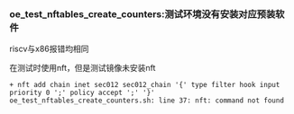 ### oe_test_nftables_create_counters:测试环境没有安装对应预装软件

riscv与x86报错均相同

在测试时使用nft，但是测试镜像未安装nft

```
+ nft add chain inet sec012 sec012_chain '{' type filter hook input priority 0 ';' policy accept ';' '}'
oe_test_nftables_create_counters.sh: line 37: nft: command not found
```


